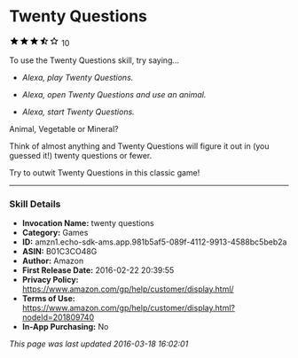 # Twenty Questions
![3.6 stars](../../../images/ic_star_black_18dp_1x.png)![3.6 stars](../../../images/ic_star_black_18dp_1x.png)![3.6 stars](../../../images/ic_star_black_18dp_1x.png)![3.6 stars](../../../images/ic_star_half_black_18dp_1x.png)![3.6 stars](../../../images/ic_star_border_black_18dp_1x.png) 10

To use the Twenty Questions skill, try saying...

* *Alexa, play Twenty Questions.*

* *Alexa, open Twenty Questions and use an animal.*

* *Alexa, start Twenty Questions.*

Animal, Vegetable or Mineral?

Think of almost anything and Twenty Questions will figure it out in (you guessed it!) twenty questions or fewer.

Try to outwit Twenty Questions in this classic game!

***

### Skill Details

* **Invocation Name:** twenty questions
* **Category:** Games
* **ID:** amzn1.echo-sdk-ams.app.981b5af5-089f-4112-9913-4588bc5beb2a
* **ASIN:** B01C3CO48G
* **Author:** Amazon
* **First Release Date:** 2016-02-22 20:39:55
* **Privacy Policy:** https://www.amazon.com/gp/help/customer/display.html/
* **Terms of Use:** https://www.amazon.com/gp/help/customer/display.html?nodeId=201809740
* **In-App Purchasing:** No

*This page was last updated 2016-03-18 16:02:01*
